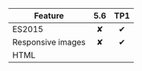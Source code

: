 | Feature       |5.6            |TP1|
| ------------- |:-------------:|:-------------:|
| ES2015          | ✘             | ✔ |
| Responsive images| ✘          | ✔ |
| HTML <template> | ✘           | ✔ |
| CSS selectors ::read-write and ::read-only | ✘           | ✔ |
| Fullscreen API | ✘           | ✘ |
| WebAudio      | ✘           | ✔ (Only with GStreamer) |
| MediaSource   | ✘           | ✘ (WIP with GStreamer) |
| B3 JIT compiler | ✘           | ✔ (Not available on Windows) |
| Indexed Database | ✔            | ✘ |
| Private browsing | ✔            | ✘ |
| WebGL          | ✔   | ✘ (WIP) |
| Web SQL Database | ✔            | ✔ |
| Accelerated graphics | ✔   | ✘ (WIP) |
| NPAPI Plugins  | ✔            | ✘ |
| Qt Plugins     | ✔            | ✘ |
| QML API        | ✔            | ✘ |
| Security fixes | ✘            | ✔ |